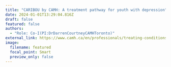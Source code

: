 ```yaml
---
title: "CARIBOU by CAMH: A treatment pathway for youth with depression"
date: 2024-01-01T13:29:04.816Z
draft: false
featured: false
authors:
  - "Role: Co-I(PI:DrDarrenCourtneyCAMHToronto)"
external_link: https://www.camh.ca/en/professionals/treating-conditions-and-disorders/caribou#:~:text=CARIBOU%20stands%20for%20Care%20for,assessing%20and%20monitoring%20their%20progress.
image:
  filename: featured
  focal_point: Smart
  preview_only: false
---
```

